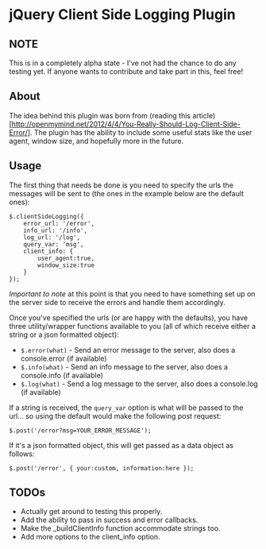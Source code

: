 # jQuery Client Side Logging Plugin

## NOTE

This is in a completely alpha state - I've not had the chance to do any testing yet. If anyone wants to contribute and take part in this, feel free!

## About

The idea behind this plugin was born from (reading this article)[http://openmymind.net/2012/4/4/You-Really-Should-Log-Client-Side-Error/].
The plugin has the ability to include some useful stats like the user agent, window size, and hopefully more in the future.

## Usage

The first thing that needs be done is you need to specify the urls the messages will be sent to (the ones in the example below are the default ones):

	$.clientSideLogging({
		error_url: '/error',
		info_url: '/info',
		log_url: '/log',
		query_var: 'msg',
		client_info: {
			user_agent:true,
			window_size:true
		}
	});

*Important to note* at this point is that you need to have something set up on the server side to receive the errors and handle them accordingly.

Once you've specified the urls (or are happy with the defaults), you have three utility/wrapper functions available to you (all of which receive either a string or a json formatted object):

* `$.error(what)` - Send an error message to the server, also does a console.error (if available)
* `$.info(what)` - Send an info message to the server, also does a console.info (if available)
* `$.log(what)` - Send a log message to the server, also does a console.log (if available)

If a string is received, the `query_var` option is what will be passed to the url... so using the default would make the following post request:

	$.post('/error?msg=YOUR_ERROR_MESSAGE');

If it's a json formatted object, this will get passed as a data object as follows:

	$.post('/error', { your:custom, information:here });

## TODOs

* Actually get around to testing this properly.
* Add the ability to pass in success and error callbacks.
* Make the _buildClientInfo function accommodate strings too.
* Add more options to the client_info option.